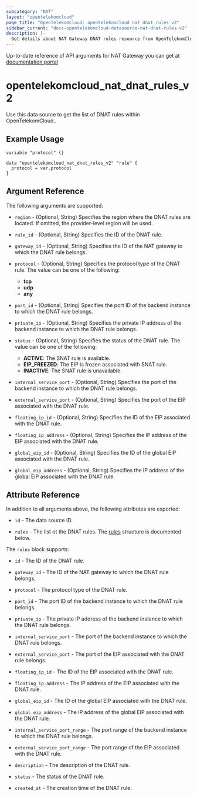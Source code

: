 ```yaml
---
subcategory: "NAT"
layout: "opentelekomcloud"
page_title: "OpenTelekomCloud: opentelekomcloud_nat_dnat_rules_v2"
sidebar_current: "docs-opentelekomcloud-datasource-nat-dnat-rules-v2"
description: |-
  Get details about NAT Gateway DNAT rules resource from OpenTelekomCloud
---
```


Up-to-date reference of API arguments for NAT Gateway you can get at
[documentation portal](https://docs.otc.t-systems.com/nat-gateway/api-ref/api_v2.0/dnat_rules/querying_dnat_rules.html#nat-api-0012)

# opentelekomcloud_nat_dnat_rules_v2

Use this data source to get the list of DNAT rules within OpenTelekomCloud..

## Example Usage

```hcl
variable "protocol" {}

data "opentelekomcloud_nat_dnat_rules_v2" "rule" {
  protocol = var.protocol
}
```

## Argument Reference

The following arguments are supported:

* `region` - (Optional, String) Specifies the region where the DNAT rules are located.
  If omitted, the provider-level region will be used.

* `rule_id` - (Optional, String) Specifies the ID of the DNAT rule.

* `gateway_id` - (Optional, String) Specifies the ID of the NAT gateway to which the DNAT rule belongs.

* `protocol` - (Optional, String) Specifies the protocol type of the DNAT rule.
  The value can be one of the following:
  + **tcp**
  + **udp**
  + **any**

* `port_id` - (Optional, String) Specifies the port ID of the backend instance to which the DNAT rule belongs.

* `private_ip` - (Optional, String) Specifies the private IP address of the backend instance to which the DNAT rule
  belongs.

* `status` - (Optional, String) Specifies the status of the DNAT rule.
  The value can be one of the following:
  + **ACTIVE**: The SNAT rule is available.
  + **EIP_FREEZED**: The EIP is frozen associated with SNAT rule.
  + **INACTIVE**: The SNAT rule is unavailable.

* `internal_service_port` - (Optional, String) Specifies the port of the backend instance to which the DNAT rule
  belongs.

* `external_service_port` - (Optional, String) Specifies the port of the EIP associated with the DNAT rule.

* `floating_ip_id` - (Optional, String) Specifies the ID of the EIP associated with the DNAT rule.

* `floating_ip_address` - (Optional, String) Specifies the IP address of the EIP associated with the DNAT rule.

* `global_eip_id` - (Optional, String) Specifies the ID of the global EIP associated with the DNAT rule.

* `global_eip_address` - (Optional, String) Specifies the IP address of the global EIP associated with the DNAT rule.

## Attribute Reference

In addition to all arguments above, the following attributes are exported:

* `id` - The data source ID.

* `rules` - The list ot the DNAT rules.
  The [rules](#nat_dnat_rules) structure is documented below.

<a name="nat_dnat_rules"></a>
The `rules` block supports:

* `id` - The ID of the DNAT rule.

* `gateway_id` - The ID of the NAT gateway to which the DNAT rule belongs.

* `protocol` - The protocol type of the DNAT rule.

* `port_id` - The port ID of the backend instance to which the DNAT rule belongs.

* `private_ip` - The private IP address of the backend instance to which the DNAT rule belongs.

* `internal_service_port` - The port of the backend instance to which the DNAT rule belongs.

* `external_service_port` - The port of the EIP associated with the DNAT rule belongs.

* `floating_ip_id` - The ID of the EIP associated with the DNAT rule.

* `floating_ip_address` - The IP address of the EIP associated with the DNAT rule.

* `global_eip_id` - The ID of the global EIP associated with the DNAT rule.

* `global_eip_address` - The IP address of the global EIP associated with the DNAT rule.

* `internal_service_port_range` - The port range of the backend instance to which the DNAT rule belongs.

* `external_service_port_range` - The port range of the EIP associated with the DNAT rule.

* `description` - The description of the DNAT rule.

* `status` - The status of the DNAT rule.

* `created_at` - The creation time of the DNAT rule.
